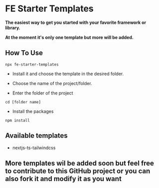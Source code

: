 # FE Starter Templates

**The easiest way to get you started with your favorite framework or library.**

**At the moment it's only one template but more will be added.**

## How To Use

```
npx fe-starter-templates
```

- Install it and choose the template in the desired folder.

- Choose the name of the project/folder.

- Enter the folder of the project

```
cd [folder name]
```

- Install the packages

```
npm install
```

## Available templates

- nextjs-ts-tailwindcss

## More templates wil be added soon but feel free to contribute to this GitHub project or you can also fork it and modify it as you want
